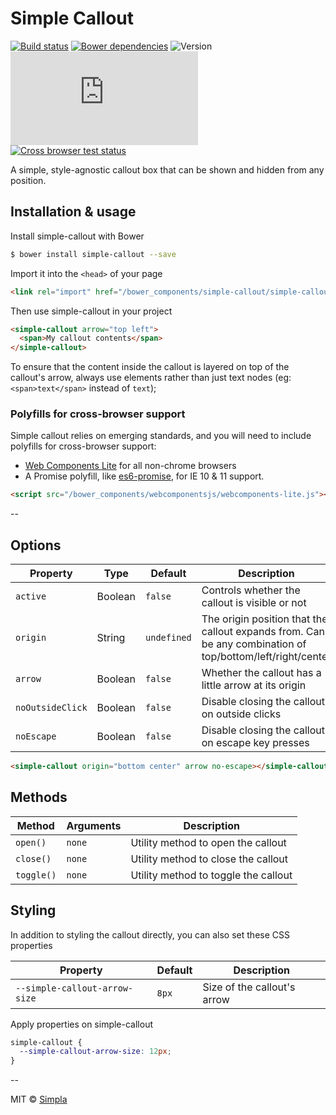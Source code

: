# Simple Callout
[![Build status][travis-badge]][travis-url] [![Bower dependencies][bowerdeps-badge]][bowerdeps-url] ![Version][bower-badge] ![Size][size-badge]
<br/>[![Cross browser test status][browser-badges]][travis-url]

A simple, style-agnostic callout box that can be shown and hidden from any position.

## Installation & usage

Install simple-callout with Bower

```sh
$ bower install simple-callout --save
```

Import it into the `<head>` of your page

```html
<link rel="import" href="/bower_components/simple-callout/simple-callout.html">
```

Then use simple-callout in your project

```html
<simple-callout arrow="top left">
  <span>My callout contents</span>
</simple-callout>
```

To ensure that the content inside the callout is layered on top of the callout's arrow, always use elements rather than just text nodes (eg: `<span>text</span>` instead of `text`);

### Polyfills for cross-browser support

Simple callout relies on emerging standards, and you will need to include polyfills for cross-browser support:

- [Web Components Lite][webcomponents] for all non-chrome browsers
- A Promise polyfill, like [es6-promise][promise], for IE 10 & 11 support.

```html
<script src="/bower_components/webcomponentsjs/webcomponents-lite.js"></script>
```

--

## Options

Property         | Type    | Default     | Description                                                                                               
---------------- | ------- | ----------- | ------------                                                                                              
`active`         | Boolean | `false`     | Controls whether the callout is visible or not                                                            
`origin`         | String  | `undefined` | The origin position that the callout expands from. Can be any combination of top/bottom/left/right/center 
`arrow`          | Boolean | `false`     | Whether the callout has a little arrow at its origin                                                      
`noOutsideClick` | Boolean | `false`     | Disable closing the callout on outside clicks                                                             
`noEscape`       | Boolean | `false`     | Disable closing the callout on escape key presses                                                         

```html
<simple-callout origin="bottom center" arrow no-escape></simple-callout> 
```

## Methods

Method     | Arguments | Description                          
---------- | --------- | ------------                         
`open()`   | `none`    | Utility method to open the callout   
`close()`  | `none`    | Utility method to close the callout  
`toggle()` | `none`    | Utility method to toggle the callout 

## Styling
In addition to styling the callout directly, you can also set these CSS properties

Property                      | Default  | Description                 
----------------------------- | ---------| ------------                
`--simple-callout-arrow-size` | `8px`    | Size of the callout's arrow 

Apply properties on simple-callout

```css
simple-callout {
  --simple-callout-arrow-size: 12px;
}
```

--

MIT © [Simpla](https://www.simpla.io)

[webcomponents]: https://github.com/webcomponents/webcomponentsjs
[webanimations]: https://github.com/web-animations/web-animations-js
[promise]: https://github.com/stefanpenner/es6-promise

[bower-badge]: https://img.shields.io/bower/v/simple-callout.svg
[bowerlicense-badge]: https://img.shields.io/bower/l/simple-callout.svg
[travis-badge]: https://img.shields.io/travis/SimpleElements/simple-callout.svg
[travis-url]: https://travis-ci.org/SimpleElements/simple-callout
[bowerdeps-badge]: https://img.shields.io/gemnasium/SimpleElements/simple-callout.svg
[bowerdeps-url]: https://gemnasium.com/bower/simple-callout
[size-badge]: https://badges.herokuapp.com/size/github/SimpleElements/simple-callout/master/simple-callout.html?gzip=true&color=blue
[browser-badges]: https://badges.herokuapp.com/travis/SimpleElements/simple-callout/sauce/SimpleElements?labels=none

